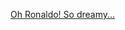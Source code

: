 ---
layout: post
wordpress_id: 722
wordpress_url: http://noesbueno.com/archives/722
date: '2010-07-20 00:17:55 -0500'
date_gmt: '2010-07-20 05:17:55 -0500'
body: |
  <p><a href="http://www.guardian.co.uk/lifeandstyle/gallery/2010/jul/18/celebrity-style-cristiano-ronaldo#/?picture=364744306&index=2"> Oh Ronaldo!  So dreamy...</a></p>
---